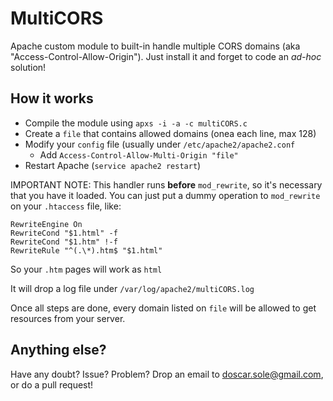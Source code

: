 # MultiCORS
Apache custom module to built-in handle multiple CORS domains (aka "Access-Control-Allow-Origin").
Just install it and forget to code an *ad-hoc* solution!


## How it works
* Compile the module using `apxs -i -a -c multiCORS.c`
* Create a `file` that contains allowed domains (onea each line, max 128)
* Modify your `config` file (usually under `/etc/apache2/apache2.conf`
  * Add `Access-Control-Allow-Multi-Origin "file"`
* Restart Apache (`service apache2 restart`)

IMPORTANT NOTE: This handler runs **before** `mod_rewrite`, so it's necessary that you have it loaded.
You can just put a dummy operation to `mod_rewrite` on your `.htaccess` file, like:

    RewriteEngine On
    RewriteCond "$1.html" -f
    RewriteCond "$1.htm" !-f
    RewriteRule "^(.\*).htm$ "$1.html"
    
So your `.htm` pages will work as `html`


It will drop a log file under `/var/log/apache2/multiCORS.log`

Once all steps are done, every domain listed on `file` will be allowed to get resources from your server.


## Anything else?
Have any doubt? Issue? Problem? Drop an email to doscar.sole@gmail.com, or do a pull request!
